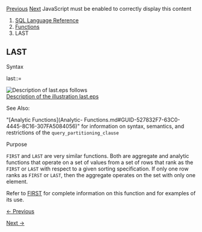 [Previous](LAG.md) [Next](LAST_DAY.md) JavaScript must be enabled to
correctly display this content

  1. [SQL Language Reference ](index.md)
  2. [Functions](Functions.md)
  3. LAST 

## LAST

Syntax

last::=

![Description of last.eps
follows](https://docs.oracle.com/en/database/oracle/oracle-database/23/sqlrf/img/last.gif)  
[Description of the illustration last.eps](img_text/last.md)

See Also:

"[Analytic Functions](Analytic-
Functions.md#GUID-527832F7-63C0-4445-8C16-307FA5084056)" for information on
syntax, semantics, and restrictions of the `query_partitioning_clause`

Purpose

`FIRST` and `LAST` are very similar functions. Both are aggregate and analytic
functions that operate on a set of values from a set of rows that rank as the
`FIRST` or `LAST` with respect to a given sorting specification. If only one
row ranks as `FIRST` or `LAST`, then the aggregate operates on the set with
only one element.

Refer to [FIRST](FIRST.md#GUID-85AB9246-0E0A-44A1-A7E6-4E57502E9238) for
complete information on this function and for examples of its use.


[← Previous](LAG.md)

[Next →](LAST_DAY.md)
